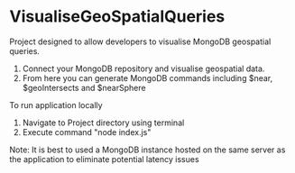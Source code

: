 # VisualiseGeoSpatialQueries
Project designed to allow developers to visualise MongoDB geospatial queries.

1. Connect your MongoDB repository and visualise geospatial data.
2. From here you can generate MongoDB commands including $near, $geoIntersects and $nearSphere

To run application locally

1. Navigate to Project directory using terminal
2. Execute command "node index.js"

Note: It is best to used a MongoDB instance hosted on the same server as the application to eliminate potential latency issues
